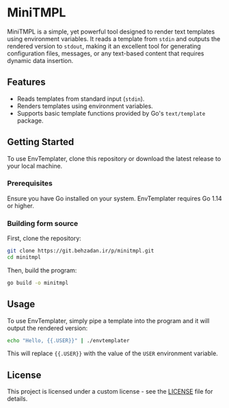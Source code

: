 # MiniTMPL

MiniTMPL is a simple, yet powerful tool designed to render text templates using environment variables. It reads a template from `stdin` and outputs the rendered version to `stdout`, making it an excellent tool for generating configuration files, messages, or any text-based content that requires dynamic data insertion.

## Features

- Reads templates from standard input (`stdin`).
- Renders templates using environment variables.
- Supports basic template functions provided by Go's `text/template` package.

## Getting Started

To use EnvTemplater, clone this repository or download the latest release to your local machine.

### Prerequisites

Ensure you have Go installed on your system. EnvTemplater requires Go 1.14 or higher.


### Building form source

First, clone the repository:

```bash
git clone https://git.behzadan.ir/p/minitmpl.git
cd minitmpl
```

Then, build the program:

```bash
go build -o minitmpl
```

## Usage

To use EnvTemplater, simply pipe a template into the program and it will output the rendered version:

```bash
echo "Hello, {{.USER}}" | ./envtemplater
```

This will replace `{{.USER}}` with the value of the `USER` environment variable.

## License

This project is licensed under a custom license - see the [LICENSE](LICENSE) file for details.

